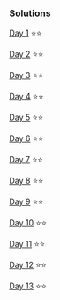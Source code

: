 ### Solutions

[Day 1](lib/day_1.ml) ⭐⭐

[Day 2](lib/day_2.ml) ⭐⭐

[Day 3](lib/day_3.ml) ⭐⭐

[Day 4](lib/day_4.ml) ⭐⭐

[Day 5](lib/day_5.ml) ⭐⭐

[Day 6](lib/day_6.ml) ⭐⭐

[Day 7](lib/day_7.ml) ⭐⭐

[Day 8](lib/day_8.ml) ⭐⭐

[Day 9](lib/day_9.ml) ⭐⭐

[Day 10](lib/day_10.ml) ⭐⭐

[Day 11](lib/day_11.ml) ⭐⭐

[Day 12](lib/day_12.ml) ⭐⭐

[Day 13](lib/day_13.ml) ⭐⭐
